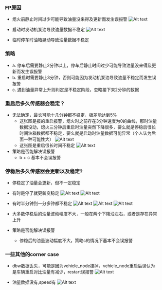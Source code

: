 ### FP原因

- 熄火前静止时间过少可能导致油量没来得及更新而发生误报警
![Alt text](image.png)

- 启动时发动机泵油导致油量数据不稳定
![Alt text](image-1.png)

- 临时停车时油箱晃动导致油量数据不稳定

### 策略
- a. 停车后需要静止2分钟以上，停车后静止时间过少可能导致油量没来得及更新而发生误报警
- b. 重启时需要静止3分钟，否则可能因为发动机泵油导致油量不稳定而发生误报警
- c. 遇到油量异常上升则判定是不稳定阶段，忽略接下来2分钟的数据

### 重启后多久传感器会稳定？
- 无法确定，最长可能十几分钟都不稳定，极差能达到5%
  - 这张图是报的重启报警，熄火时之前存在3分钟速度为0的曲线，那时油量数据没动，熄火三分钟后重启时油量突然下降很多，要么就是停稳后很长时间油箱数据都不稳定，要么就是启动时油量数据可能异常（个人认为后面一种可能性大）
![Alt text](image-11.png)
  - 这张图是重启很长时间不稳定
![Alt text](image-4.png)
- 策略是否能解决误报警
  - b + c 基本不会误报警

### 停稳后多久传感器会更新以及稳定?
- 停稳定了油量会更新，但不一定稳定
- 有时是停了就更新变稳定
![Alt text](image-3.png)
![Alt text](image-5.png)

- 有时半分钟到一分多钟都不稳定
![Alt text](image-6.png)
![Alt text](image-7.png)
![Alt text](image-8.png)

- 大多数停稳后的油量波动幅度不大，一般在两个下降沿左右，或者是存在异常上升
- 策略是否能解决误报警
  - 停稳后的油量波动幅度不大，策略c的情况下基本不会误报警


### 一些其他的corner case
- dbw数据丢失，可能是因为vehicle_node挂掉，vehicle_node重启后误认为是车辆重启对比油量有减少，restart误报警
![Alt text](image-2.png)

- 油量数据没有,speed有
![Alt text](image-10.png)